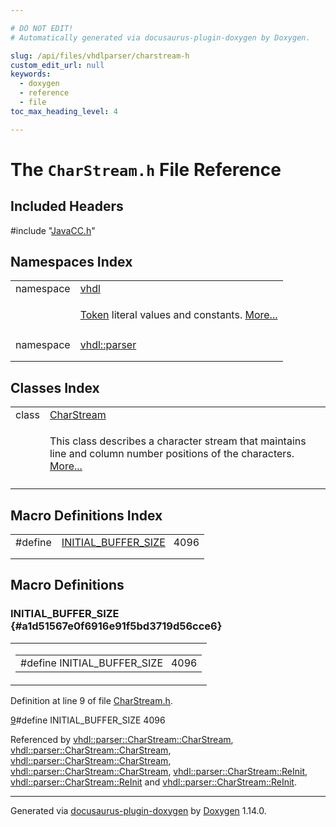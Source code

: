 ```yaml
---

# DO NOT EDIT!
# Automatically generated via docusaurus-plugin-doxygen by Doxygen.

slug: /api/files/vhdlparser/charstream-h
custom_edit_url: null
keywords:
  - doxygen
  - reference
  - file
toc_max_heading_level: 4

---
```


<div class="doxyPage">

# The `CharStream.h` File Reference



## Included Headers

<div class="doxyIncludesList">#include "<a href="/web-doxygen/docs/api/files/vhdlparser/javacc-h">JavaCC.h</a>"
</div>

## Namespaces Index

<table class="doxyMembersIndex">

<tr class="doxyMemberIndexItem">
<td class="doxyMemberIndexItemType" align="left" valign="top">namespace</td>
<td class="doxyMemberIndexItemName" align="left" valign="top"><a href="/web-doxygen/docs/api/namespaces/vhdl">vhdl</a></td>
</tr>
<tr class="doxyMemberIndexDescription">
<td class="doxyMemberIndexDescriptionLeft"></td>
<td class="doxyMemberIndexDescriptionRight">
<p><a href="/web-doxygen/docs/api/classes/token">Token</a> literal values and constants. <a href="/web-doxygen/docs/api/namespaces/vhdl/#details">More...</a></p>
</td>
</tr>
<tr class="doxyMemberIndexSeparator">
<td class="doxyMemberIndexSeparator" colspan="2"></td>
</tr>

<tr class="doxyMemberIndexItem">
<td class="doxyMemberIndexItemType" align="left" valign="top">namespace</td>
<td class="doxyMemberIndexItemName" align="left" valign="top"><a href="/web-doxygen/docs/api/namespaces/vhdl/parser">vhdl::parser</a></td>
</tr>
<tr class="doxyMemberIndexDescription">
<td class="doxyMemberIndexDescriptionLeft"></td>
<td class="doxyMemberIndexDescriptionRight">
</td>
</tr>
<tr class="doxyMemberIndexSeparator">
<td class="doxyMemberIndexSeparator" colspan="2"></td>
</tr>

</table>

## Classes Index

<table class="doxyMembersIndex">

<tr class="doxyMemberIndexItem">
<td class="doxyMemberIndexItemType" align="left" valign="top">class</td>
<td class="doxyMemberIndexItemName" align="left" valign="top"><a href="/web-doxygen/docs/api/classes/vhdl/parser/charstream">CharStream</a></td>
</tr>
<tr class="doxyMemberIndexDescription">
<td class="doxyMemberIndexDescriptionLeft"></td>
<td class="doxyMemberIndexDescriptionRight">
<p>This class describes a character stream that maintains line and column number positions of the characters. <a href="/web-doxygen/docs/api/classes/vhdl/parser/charstream/#details">More...</a></p>
</td>
</tr>
<tr class="doxyMemberIndexSeparator">
<td class="doxyMemberIndexSeparator" colspan="2"></td>
</tr>

</table>

## Macro Definitions Index

<table class="doxyMembersIndex">

<tr class="doxyMemberIndexItem">
<td class="doxyMemberIndexItemType" align="left" valign="top">#define</td>
<td class="doxyMemberIndexItemName" align="left" valign="top"><a href="#a1d51567e0f6916e91f5bd3719d56cce6">INITIAL_BUFFER_SIZE</a>&nbsp;&nbsp;&nbsp;4096</td>
</tr>
<tr class="doxyMemberIndexDescription">
<td class="doxyMemberIndexDescriptionLeft"></td>
<td class="doxyMemberIndexDescriptionRight">
</td>
</tr>
<tr class="doxyMemberIndexSeparator">
<td class="doxyMemberIndexSeparator" colspan="2"></td>
</tr>

</table>


<div class="doxySectionDef">

## Macro Definitions

### INITIAL\_BUFFER\_SIZE {#a1d51567e0f6916e91f5bd3719d56cce6}

<div class="doxyMemberItem">
<div class="doxyMemberProto">
<table class="doxyMemberLabels">
<tr class="doxyMemberLabels">
<td class="doxyMemberLabelsLeft">
<table class="doxyMemberName">
<tr>
<td class="doxyMemberName">#define INITIAL_BUFFER_SIZE&nbsp;&nbsp;&nbsp;4096</td>
</tr>
</table>
</td>
</tr>
</table>
</div>
<div class="doxyMemberDoc">



<p>Definition at line 9 of file <a href="/web-doxygen/docs/api/files/vhdlparser/charstream-h">CharStream.h</a>.</p>


<div class="doxyProgramListing">

<div class="doxyCodeLine"><span class="doxyLineNumber"><a href="#a1d51567e0f6916e91f5bd3719d56cce6">9</a></span><span class="doxyLineContent"><span class="doxyHighlightPreprocessor">#define INITIAL_BUFFER_SIZE 4096</span></span></div>

</div>


<p>Referenced by <a href="/web-doxygen/docs/api/classes/vhdl/parser/charstream/#a242b0ade90665d38c5931af90a59038b">vhdl::parser::CharStream::CharStream</a>, <a href="/web-doxygen/docs/api/classes/vhdl/parser/charstream/#a0582344d99aae18c75c7524f7b5a98b8">vhdl::parser::CharStream::CharStream</a>, <a href="/web-doxygen/docs/api/classes/vhdl/parser/charstream/#a82949d505a06f19999787ee61f85f7a7">vhdl::parser::CharStream::CharStream</a>, <a href="/web-doxygen/docs/api/classes/vhdl/parser/charstream/#a7a3b115d9cb6f671539a8db6630f515c">vhdl::parser::CharStream::CharStream</a>, <a href="/web-doxygen/docs/api/classes/vhdl/parser/charstream/#a639909d8be82f388025752ddc28980cd">vhdl::parser::CharStream::ReInit</a>, <a href="/web-doxygen/docs/api/classes/vhdl/parser/charstream/#a147a1e6e2f7cc4d9dc423bc40a542a66">vhdl::parser::CharStream::ReInit</a> and <a href="/web-doxygen/docs/api/classes/vhdl/parser/charstream/#a93c0e6b18d38b9df067c39ca157df86a">vhdl::parser::CharStream::ReInit</a>.</p>

</div>
</div>

</div>

<hr/>

<p class="doxyGeneratedBy">Generated via <a href="https://github.com/xpack/docusaurus-plugin-doxygen">docusaurus-plugin-doxygen</a> by <a href="https://www.doxygen.nl">Doxygen</a> 1.14.0.</p>

</div>
